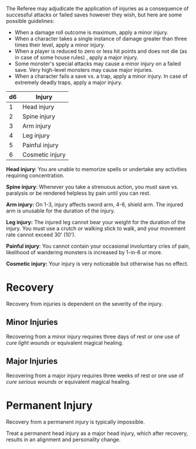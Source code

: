 The Referee may adjudicate the application of injuries as a consequence of successful attacks or failed saves however they wish, but here are some possible guidelines:

- When a damage roll outcome is maximum, apply a minor injury.
- When a character takes a single instance of damage greater than three times their level, apply a minor injury.
- When a player is reduced to zero or less hit points and does not die (as in case of some house rules) , apply a major injury.
- Some monster's special attacks may cause a minor injury on a failed save. Very high-level monsters may cause major injuries.
- When a character fails a save vs. a trap, apply a minor injury. In case of extremely deadly traps, apply a major injury.

d6|Injury
-|-
1|Head injury
2|Spine injury
3|Arm injury
4|Leg injury
5|Painful injury
6|Cosmetic injury

**Head injury**: You are unable to memorize spells or undertake any activities requiring concentration.

**Spine injury**: Whenever you take a strenuous action, you must save vs. paralysis or be rendered helpless by pain until you can rest.

**Arm injury:**  On 1-3, injury affects sword arm, 4-6, shield arm. The injured arm is unusable for the duration of the injury.

**Leg injury:**  The injured leg cannot bear your weight for the duration of the injury. You must use a crutch or walking stick to walk, and your movement rate cannot exceed 30' (10').

**Painful injury**: You cannot contain your occasional involuntary cries of pain, likelihood of wandering monsters is increased by 1-in-6 or more.

**Cosmetic injury:** Your injury is very noticeable but otherwise has no effect.

# Recovery
Recovery from injuries is dependent on the severity of the injury.

## Minor Injuries
Recovering from a minor injury requires three days of rest or one use of *cure light wounds* or equivalent magical healing.

## Major Injuries
Recovering from a major injury requires three weeks of rest or one use of *cure serious wounds* or equivalent magical healing.

# Permanent Injury
Recovery from a permanent injury is typically impossible.

Treat a permanent head injury as a major head injury, which after recovery, results in an alignment and personality change.